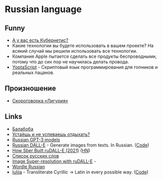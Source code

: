 # Russian language

## Funny

- [А у вас есть Кубернетис?](https://twitter.com/igor_gorbenko/status/1343595080309944322)
- Какие технологии вы будете использовать в вашем проекте? На всякий случай мы решили использовать все технологии.
- Компания Apple пытается сделать все продукты беспроводными, потому что до сих пор не научилась делать провода.
- [YoptaScript](https://github.com/samgozman/YoptaScript) - Скриптовый язык программирования для гопников и реальных пацанов.

## Произношение

- [Скороговорка «Лигурия»](http://mnemo.ua/blog/skorogovorka-liguriya-slozhno-zapomnit.html)

## Links

- [Балабоба](https://yandex.ru/lab/yalm)
- [Устаёшь и не успеваешь отдыхать?](https://www.youtube.com/watch?v=x5X61rXP0NY)
- [Russian GPT-3 models](https://github.com/sberbank-ai/ru-gpts)
- [Russian DALL-E](https://rudalle.ru/) - Generate images from texts. In Russian. ([Code](https://github.com/sberbank-ai/ru-dalle))
- [How Sber Built ruDALL-E (2021)](https://serokell.io/blog/how-sber-built-rudall-e) ([HN](https://news.ycombinator.com/item?id=29729403))
- [Список русских слов](https://github.com/danakt/russian-words)
- [Image Super-resolution with ruDALL-E](https://github.com/CJWBW/rudalle-sr) -
- [Wordle Russian](https://wordle.belousov.one/)
- [Iuliia](https://iuliia.ru/) - Transliterate Cyrillic → Latin in every possible way. ([Code](https://github.com/nalgeon/iuliia-js))

